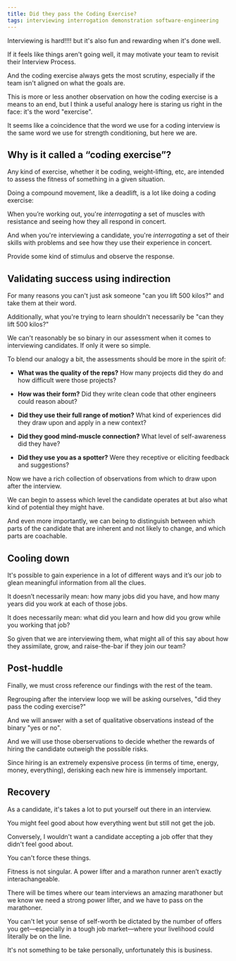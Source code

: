 ```yaml
---
title: Did they pass the Coding Exercise?
tags: interviewing interrogation demonstration software-engineering
---
```


Interviewing is hard!!!! but it's also fun and rewarding when it's done well.

If it feels like things aren't going well, it may motivate your team to revisit their Interview Process. 

And the coding exercise always gets the most scrutiny, especially if the team isn't aligned on what the goals are.

This is more or less another observation on how the coding exercise is a means to an end, but I think a useful analogy here is staring us right in the face: it's the word "exercise".

It seems like a coincidence that the word we use for a coding interview is the same word we use for strength conditioning, but here we are.


## Why is it called a “coding exercise”?

Any kind of exercise, whether it be coding, weight-lifting, etc, are intended to assess the fitness of something in a given situation.

Doing a compound movement, like a deadlift, is a lot like doing a coding exercise: 

When you’re working out, you're _interrogating_ a set of muscles with resistance and seeing how they all respond in concert. 

And when you're interviewing a candidate, you're _interrogating_ a set of their skills with problems and see how they use their experience in concert. 

Provide some kind of stimulus and observe the response. 


## Validating success using indirection

For many reasons you can't just ask someone "can you lift 500 kilos?" and take them at their word. 

Additionally, what you're trying to learn shouldn't necessarily be "can they lift 500 kilos?"

We can't reasonably be so binary in our assessment when it comes to interviewing candidates. If only it were so simple.

To blend our analogy a bit, the assessments should be more in the spirit of: 

- **What was the quality of the reps?** 
  How many projects did they do and how difficult were those projects?
  
- **How was their form?** 
  Did they write clean code that other engineers could reason about?
  
- **Did they use their full range of motion?** 
  What kind of experiences did they draw upon and apply in a new context?
  
- **Did they good mind-muscle connection?** 
  What level of self-awareness did they have?
  
- **Did they use you as a spotter?**
  Were they receptive or eliciting feedback and suggestions?
  
  
Now we have a rich collection of observations from which to draw upon after the interview.

We can begin to assess which level the candidate operates at but also what kind of potential they might have.

And even more importantly, we can being to distinguish between which parts of the candidate that are inherent and not likely to change, and which parts are coachable. 


## Cooling down

It's possible to gain experience in a lot of different ways and it’s our job to glean meaningful information from all the clues. 

It doesn’t necessarily mean: how many jobs did you have, and how many years did you work at each of those jobs. 

It does necessarily mean: what did you learn and how did you grow while you working that job?

So given that we are interviewing them, what might all of this say about how they assimilate, grow, and raise-the-bar if they join our team?


## Post-huddle

Finally, we must cross reference our findings with the rest of the team.

Regrouping after the interview loop we will be asking ourselves, "did they pass the coding exercise?"

And we will answer with a set of qualitative observations instead of the binary "yes or no".

And we will use those oberservations to decide whether the rewards of hiring the candidate outweigh the possible risks.

Since hiring is an extremely expensive process (in terms of time, energy, money, everything), derisking each new hire is immensely important.


## Recovery

As a candidate, it's takes a lot to put yourself out there in an interview. 

You might feel good about how everything went but still not get the job. 

Conversely, I wouldn't want a candidate accepting a job offer that they didn't feel good about.  

You can't force these things. 

Fitness is not singular.  A power lifter and a marathon runner aren’t exactly interachangeable.

There will be times where our team interviews an amazing marathoner but we know we need a strong power lifter, and we have to pass on the marathoner.

You can't let your sense of self-worth be dictated by the number of offers you get—especially in a tough job market—where your livelihood could literally be on the line. 

It's not something to be take personally, unfortunately this is business.
